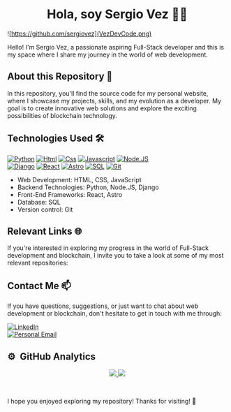 <h1 align="center">Hola, soy Sergio Vez ✌🏼</h1>
</div>

![https://github.com/sergiovez](VezDevCode.png)

Hello! I'm Sergio Vez, a passionate aspiring Full-Stack developer and this is my space where I share my journey in the world of web development.
<br>

## About this Repository 📁

In this repository, you'll find the source code for my personal website, where I showcase my projects, skills, and my evolution as a developer. My goal is to create innovative web solutions and explore the exciting possibilities of blockchain technology.
<br>

## Technologies Used 🛠️

[![Python](https://img.shields.io/badge/Python-yellow?style=for-the-badge&logo=python&logoColor=white&labelColor=101010)]() 
[![Html](https://img.shields.io/badge/HTML-white?style=for-the-badge&logo=html5&logoColor=white&labelColor=black&color=%23E34F26)]() 
[![Css](https://img.shields.io/badge/css-white?style=for-the-badge&logo=css3&logoColor=white&labelColor=black&color=blue)]() 
[![Javascript](https://img.shields.io/badge/javascript-white?style=for-the-badge&logo=javascript&logoColor=white&labelColor=black&color=%23F7DF1E)]() 
[![Node.JS](https://img.shields.io/badge/Node.JS-white?style=for-the-badge&logo=nodedotjs&logoColor=white&labelColor=black&color=6DA55F)]() <br>
[![Django](https://img.shields.io/badge/Django-white?style=for-the-badge&logo=django&logoColor=white&labelColor=black&color=%23092E20)]() 
[![React](https://img.shields.io/badge/React-white?style=for-the-badge&logo=react&logoColor=white&labelColor=black&color=%2320232a)]() 
[![Astro](https://img.shields.io/badge/Astro-white?style=for-the-badge&logo=astro&logoColor=white&labelColor=black&color=%232C2052)]() 
[![SQL](https://img.shields.io/badge/my%20sql-white?style=for-the-badge&logo=mysql&logoColor=white&labelColor=black&color=%234479A1)]() 
[![Git](https://img.shields.io/badge/Git-white?style=for-the-badge&logo=git&logoColor=white&labelColor=black&color=%23F05033)]() 

- Web Development: HTML, CSS, JavaScript
- Backend Technologies: Python, Node.JS, Django
- Front-End Frameworks: React, Astro
- Database: SQL
- Version control: Git

## Relevant Links 🌐

If you're interested in exploring my progress in the world of Full-Stack development and blockchain, I invite you to take a look at some of my most relevant repositories:
<br>

## Contact Me 📫

If you have questions, suggestions, or just want to chat about web development or blockchain, don't hesitate to get in touch with me through:

[![LinkedIn](https://img.shields.io/badge/LinkedIn-white?style=for-the-badge&logo=linkedin&logoColor=white&labelColor=%230A66C2&color=%23363636)](https://www.linkedin.com/in/sergio-vez)
</br>
[![Personal Email](https://img.shields.io/badge/Personal%20Email-white?style=for-the-badge&logo=gmail&logoColor=white&label=sergiovez13%40gmail.com&labelColor=black&color=%23EA4335)](mailto:sergiovez13@gmail.com)

## ⚙️ &nbsp;GitHub Analytics

<p align="center">
<a href="https://github.com/ArisGuimera">
  <img height="110em" src="https://github-readme-stats-eight-theta.vercel.app/api?username=sergiovez&show_icons=true&theme=algolia&include_all_commits=true&count_private=true"/>
  <img height="110em" src="https://github-readme-stats-eight-theta.vercel.app/api/top-langs/?username=sergiovez&layout=compact&langs_count=8&theme=algolia"/>
</a>
</p>
<br>

I hope you enjoyed exploring my repository! Thanks for visiting! 👋
